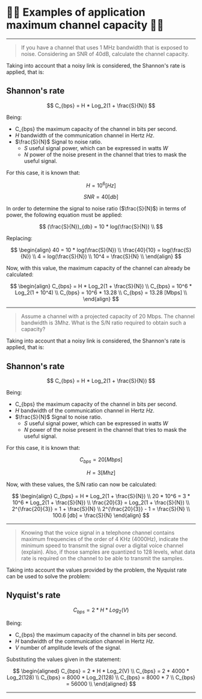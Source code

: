 # 🧑‍💻 Examples of application maximum channel capacity 🧑‍💻

---

> If you have a channel that uses 1 MHz bandwidth that is exposed to noise. Considering an SNR of 40dB, calculate the channel capacity.

Taking into account that a noisy link is considered, the Shannon's rate is applied, that is:

## Shannon's rate

$$
C_{bps} = H * Log_2(1 + \frac{S}{N})
$$

Being:
- C_{bps} the maximum capacity of the channel in bits per second.
- *H* bandwidth of the communication channel in Hertz *Hz*.
- $\frac{S}{N}$ Signal to noise ratio.
  - *S* useful signal power, which can be expressed in watts *W*
  - *N* power of the noise present in the channel that tries to mask the useful signal.

For this case, it is known that:

$$
H = 10^6 [Hz]
$$

$$
SNR = 40 [db]
$$

In order to determine the signal to noise ratio ($\frac{S}{N}$) in terms of power, the following equation must be applied:

$$
(\frac{S}{N})_{db} = 10 * log(\frac{S}{N}) \\
$$

Replacing: 

$$
\begin{align} 
40 = 10 * log(\frac{S}{N}) \\
\frac{40}{10} = log(\frac{S}{N}) \\
4 = log(\frac{S}{N}) \\
10^4 = \frac{S}{N} \\
\end{align}
$$

Now, with this value, the maximum capacity of the channel can already be calculated:

$$
\begin{align} 
C_{bps} = H * Log_2(1 + \frac{S}{N}) \\
C_{bps} = 10^6 * Log_2(1 + 10^4) \\
C_{bps} = 10^6 * 13.28 \\
C_{bps} = 13.28 [Mbps] \\
\end{align}
$$

---

> Assume a channel with a projected capacity of 20 Mbps. The channel bandwidth is 3Mhz. What is the S/N ratio required to obtain such a capacity?

Taking into account that a noisy link is considered, the Shannon's rate is applied, that is:

## Shannon's rate

$$
C_{bps} = H * Log_2(1 + \frac{S}{N})
$$

Being:
- C_{bps} the maximum capacity of the channel in bits per second.
- *H* bandwidth of the communication channel in Hertz *Hz*.
- $\frac{S}{N}$ Signal to noise ratio.
  - *S* useful signal power, which can be expressed in watts *W*
  - *N* power of the noise present in the channel that tries to mask the useful signal.

For this case, it is known that:

$$
C_{bps} = 20 [Mbps]
$$

$$
H = 3 [Mhz]
$$

Now, with these values, the S/N ratio can now be calculated:

$$
\begin{align} 
C_{bps} = H * Log_2(1 + \frac{S}{N}) \\
20 * 10^6 = 3 * 10^6 * Log_2(1 + \frac{S}{N}) \\
\frac{20}{3} = Log_2(1 + \frac{S}{N}) \\
2^{\frac{20}{3}} = 1 + \frac{S}{N} \\
2^{\frac{20}{3}} - 1 = \frac{S}{N} \\
100.6 [db] = \frac{S}{N}
\end{align} 
$$

---

> Knowing that the voice signal in a telephone channel contains maximum frequencies of the order of 4 KHz (4000Hz), indicate the
minimum speed to transmit the signal over a digital voice channel (explain). Also, if those samples are quantized to 128 levels, what data rate is required on the channel to be able to transmit the samples.

Taking into account the values ​​provided by the problem, the Nyquist rate can be used to solve the problem:

## Nyquist's rate

$$
C_{bps} = 2 * H * Log_2(V)
$$

Being:
- C_{bps} the maximum capacity of the channel in bits per second.
- *H* bandwidth of the communication channel in Hertz *Hz*.
- *V* number of amplitude levels of the signal.

Substituting the values ​​given in the statement:

$$
\begin{aligned} 
C_{bps} = 2 * H * Log_2(V) \\
C_{bps} = 2 * 4000 * Log_2(128) \\
C_{bps} = 8000 * Log_2(128) \\
C_{bps} = 8000 * 7 \\
C_{bps} = 56000 \\
\end{aligned} 
$$

---

